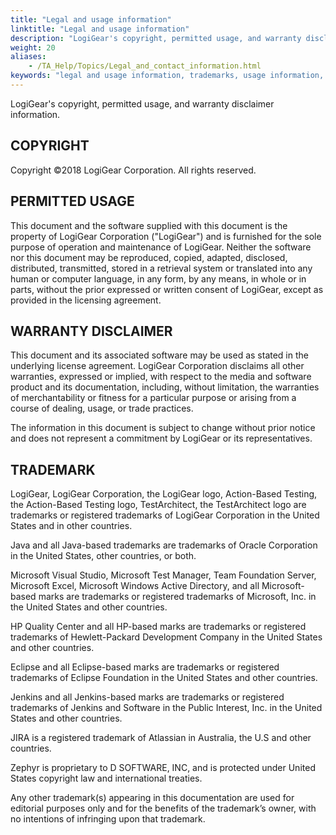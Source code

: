 ```yaml
--- 
title: "Legal and usage information"
linktitle: "Legal and usage information"
description: "LogiGear's copyright, permitted usage, and warranty disclaimer information."
weight: 20
aliases: 
    - /TA_Help/Topics/Legal_and_contact_information.html
keywords: "legal and usage information, trademarks, usage information, permitted usage, warranty disclaimer"
---
```


LogiGear's copyright, permitted usage, and warranty disclaimer information.

## COPYRIGHT

Copyright ©2018 LogiGear Corporation. All rights reserved.

## PERMITTED USAGE

This document and the software supplied with this document is the property of LogiGear Corporation \("LogiGear"\) and is furnished for the sole purpose of operation and maintenance of LogiGear. Neither the software nor this document may be reproduced, copied, adapted, disclosed, distributed, transmitted, stored in a retrieval system or translated into any human or computer language, in any form, by any means, in whole or in parts, without the prior expressed or written consent of LogiGear, except as provided in the licensing agreement.

## WARRANTY DISCLAIMER

This document and its associated software may be used as stated in the underlying license agreement. LogiGear Corporation disclaims all other warranties, expressed or implied, with respect to the media and software product and its documentation, including, without limitation, the warranties of merchantability or fitness for a particular purpose or arising from a course of dealing, usage, or trade practices.

The information in this document is subject to change without prior notice and does not represent a commitment by LogiGear or its representatives.

## TRADEMARK

LogiGear, LogiGear Corporation, the LogiGear logo, Action-Based Testing, the Action-Based Testing logo, TestArchitect, the TestArchitect logo are trademarks or registered trademarks of LogiGear Corporation in the United States and in other countries.

Java and all Java-based trademarks are trademarks of Oracle Corporation in the United States, other countries, or both.

Microsoft Visual Studio, Microsoft Test Manager, Team Foundation Server, Microsoft Excel, Microsoft Windows Active Directory, and all Microsoft-based marks are trademarks or registered trademarks of Microsoft, Inc. in the United States and other countries.

HP Quality Center and all HP-based marks are trademarks or registered trademarks of Hewlett-Packard Development Company in the United States and other countries.

Eclipse and all Eclipse-based marks are trademarks or registered trademarks of Eclipse Foundation in the United States and other countries.

Jenkins and all Jenkins-based marks are trademarks or registered trademarks of Jenkins and Software in the Public Interest, Inc. in the United States and other countries.

JIRA is a registered trademark of Atlassian in Australia, the U.S and other countries.

Zephyr is proprietary to D SOFTWARE, INC, and is protected under United States copyright law and international treaties.

Any other trademark\(s\) appearing in this documentation are used for editorial purposes only and for the benefits of the trademark’s owner, with no intentions of infringing upon that trademark.



